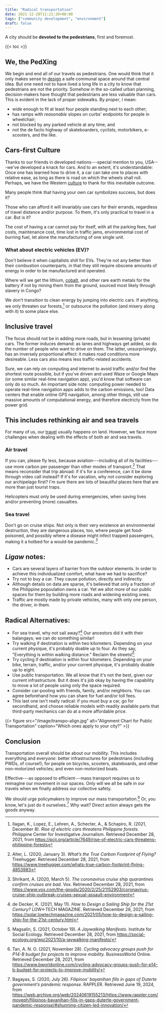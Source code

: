 ```yaml
---
title: "Radical transportation"
date: 2021-12-28T12:21:20+08:00
tags: ["community development", "environment"]
draft: false
---
```


A city should be **devoted to the pedestrians**, first and foremost.

{{< toc >}}

## We, the PedXing

We begin and end all of our travels as pedestrians. One would think that
it only makes sense to [design](/design) a safe communal space around
that central idea. But one need not to have lived a long life in a city
to know that pedestrians are not the priority. Somehow in the
so-called urban planning, decision-makers have thought that pedestrians
are less valuable than cars. This is evident in the lack of proper
sidewalks. By *proper*, I mean:

- wide enough to fit at least four people standing next to each other;
- has ramps with *reasonable* slopes on curbs' endpoints for people in
  wheelchair;
- not blocked by any parked vehicle at any time; and
- not the de facto highway of skateboarders, cyclists, motorbikers,
  e-scooters, and the like.

## Cars-first Culture

Thanks to our friends in developed nations---special mention to you,
USA---we've developed a knack for
cars. And to an extent, it's understandable: Once one has learned how to
drive it, a car can take one to places with relative ease, as long as
there is road on which the wheels shall roll. Perhaps, we have the
Western [culture](/culture) to thank for this inevitable outcome.

Many people think that having your own car symbolizes
success, but does it?

Those who can afford it will invariably use cars for their errands,
regardless of travel distance and/or purpose. To them, it's only
practical to travel in a car. But is it?

The cost of having a car cannot pay for itself,
with all the parking fees, fuel costs, maintenance cost,
time lost in traffic jams, environmental cost of burning fuel,
let alone the manufacturing of one single unit.

### What about electric vehicles (EV)?

Don't believe it when capitalists shill for EVs. They're not any better
than their combustion counterparts, in that they still require obscene
amounts of energy in order to be manufactured and operated.

Where will we get the lithium, [cobalt](/cobalt-in-congo), and other rare earth metals for
the battery if not by mining them from the ground, sourced most likely
through slavery in Congo?

We don't transition to clean energy by jumping into electric cars.
If anything, we only threaten our forests,[^palawan] or outsource the
pollution (and misery along with it) to some place else.

[^palawan]: Ilagan, K., Lopez, E., Lehren, A., Schecter, A., & Schapiro,
R. (2021, December 8). *Rise of electric cars threatens Philippine
forests.* Philippine Center for Investigative Journalism. Retrieved
December 28, 2021, from
https://pcij.org/article/7649/rise-of-electric-cars-threatens-philippine-forests

## Inclusive travel

The focus should not be in adding more roads, but in lessening (private)
cars. The former induces demand: as lanes and highways get added, so do
the number of people who want to drive on them. The latter,
unsurprisingly, has an inversely proportional effect: it makes road
conditions more desireable. Less cars also means less traffic-related
accidents.

Sure, we can rely on computing and internet to avoid traffic and/or find
the shortest route possible, but if you've driven and used Waze or
Google Maps (or some similar real-time navigation app), you'd know that
software can only do so much. An important side note: computing power
needed to operate real-time navigation apps adds to the carbon
emissions, too! Data centers that enable online GPS navigation, among
other things, still use massive amounts of computational energy, and
therefore electricty from the power grid.

## This includes rethinking air and sea travels

For many of us, our [travel](/travel) usually happens on land.
However, we face more challenges when dealing with the effects of both air and
sea travels.

### Air travel

If you can, please fly less, because aviation---including all of its
facilities---use more carbon per passenger than other modes of
transport.[^air1] That means reconsider that trip abroad: if it's for a
conference, can it be done through video call instead? If it's for
vacation, why not consider exploring our archipelago first? I'm sure
there are lots of beautiful places here that are more than just tourist
traps.

[^air1]:Alter, L. (2020, January 3). *What’s the True Carbon Footprint
of Flying?* Treehugger. Retrieved December 28, 2021, from
https://www.treehugger.com/whats-true-carbon-footprint-flying-4853983

Helicopters must only be used during emergencies,
when saving lives and/or preventing (more) casualties.

### Sea travel

Don't go on cruise ships. Not only is their very existence an
environmental destruction, they are dangerous places, too, where people
get food-poisoned, and possibly where a disease might infect trapped
passengers, making it a hotbed for a would-be pandemic.[^sea1]

[^sea1]: Shrikant, A. (2020, March 5). *The coronavirus cruise ship
quarantines confirm cruises are bad.* Vox. Retrieved December 28, 2021,
from
https://www.vox.com/the-goods/2020/2/25/21152903/coronavirus-cruise-ship-outbreak-cruises-sexual-assault-environment

## *Ligaw* notes:

- Cars are several layers of barrier from the outdoor elements. In order
  to achieve this individualized comfort, what have we had to sacrifice?
- Try not to buy a car. They cause pollution, directly and indirectly.
- Although details on data are sparse, it's believed that only a
  fraction of the Philippine popoulation owns a car. Yet we allot more
  of our public spaces for them by building more roads and widening
  existing ones.
- Traffic are mostly made by private vehicles, many with only one
  person, the driver, in them.

## Radical Alternatives:

- For sea travel, why not sail away?[^sea2] Our ancestors did it with
  their balangays; we can do something similar!
- Try walking if destination is within two kilometers. Depending on your
  current physique, it's probably doable up to four. As they say,
  "Everything is within walking distance." Reclaim the
  streets![^jaywalking]
- Try cycling if destination is within four kilometers. Depending on
  your bike, terrain, traffic, and/or your current physique, it's
  probably doable up to eight.
- Use public transportation. We all know that it's not the best, given
  our current infrastructure. But it does it's job okay by having the
  capability to move a lot of people using only the space required.
- Consider car-pooling with friends, family, and/or neighbors. You can
  agree beforehand how you can share for fuel and/or toll fees.
- This last one isn't really radical: if you must buy a car, go for
  secondhand, and choose reliable models with readily available parts
  that third-party mechanics can do at a more affordable price.

[^sea2]: de Decker, K. (2021, May 11). *How to Design a Sailing Ship for the 21st Century?* LOW←TECH MAGAZINE. Retrieved December 28, 2021, from https://solar.lowtechmagazine.com/2021/05/how-to-design-a-sailing-ship-for-the-21st-century.html

{{< figure src="/image/transpo-align.jpg" alt="Alignment Chart for Public Transportation" caption="Which ones apply to your city?" >}}

## Conclusion

Transportation overall should be about our mobility. This includes
everything and every*one*: better infrastructures for pedestrians
(including PWDs, of course!); for people on bicycles, scooters,
skateboards, and other non-motorized vehicles; and even non-motorized
boats.

Effective---as opposed to efficient---mass transport requires us to
reimagine our movement in our spaces. Only will we all be safe in our
travels when we finally address our collective safety.

We should urge policymakers to improve our mass transportation.[^policy]
Or, you know, let's just do it ourselves.[^diy] Why wait? Direct action
always gets the goods anyway.

[^policy]: Tan, A. N. O. (2021, November 28). *Cycling advocacy groups
push for P14-B budget for projects to improve mobility.* BusinessWorld
Online. Retrieved December 28, 2021, from
https://www.bworldonline.com/cycling-advocacy-groups-push-for-p14-b-budget-for-projects-to-improve-mobility/
[^diy]: Bagayas, S. (2020, July 26). *Filipinos’ bayanihan fills in gaps
of Duterte government’s pandemic response.* RAPPLER. Retrieved June 19,
2024, from
https://web.archive.org/web/20240619155213/https://www.rappler.com/moveph/filipinos-bayanihan-fills-in-gaps-duterte-government-pandemic-response/#shunning-citizen-led-innovation/

[^jaywalking]: Magsalin, S. (2021, October 19). *A Jaywalking Manifesto.* Institute for Social Ecology. Retrieved December 28, 2021, from https://social-ecology.org/wp/2021/10/a-jaywalking-manifesto/
